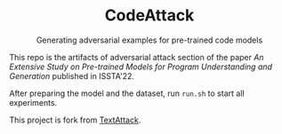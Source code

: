 <h1 align="center">CodeAttack</h1>

<p align="center">Generating adversarial examples for pre-trained code models</p>

This repo is the artifacts of adversarial attack section of the paper *An Extensive Study on Pre-trained Models for Program Understanding and Generation* published in ISSTA'22. 

After preparing the model and the dataset, run `run.sh` to start all experiments.

This project is fork from [TextAttack](https://github.com/QData/TextAttack).